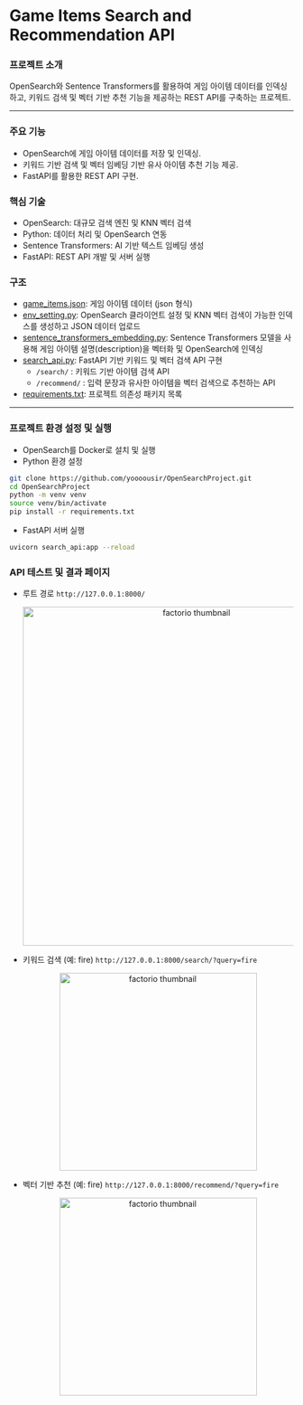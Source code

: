 # Game Items Search and Recommendation API

### 프로젝트 소개
OpenSearch와 Sentence Transformers를 활용하여 게임 아이템 데이터를 인덱싱하고, 키워드 검색 및 벡터 기반 추천 기능을 제공하는 REST API를 구축하는 프로젝트.

------------------------------------------
### 주요 기능
- OpenSearch에 게임 아이템 데이터를 저장 및 인덱싱.
- 키워드 기반 검색 및 벡터 임베딩 기반 유사 아이템 추천 기능 제공.
- FastAPI를 활용한 REST API 구현.

### 핵심 기술
- OpenSearch: 대규모 검색 엔진 및 KNN 벡터 검색
- Python: 데이터 처리 및 OpenSearch 연동
- Sentence Transformers: AI 기반 텍스트 임베딩 생성
- FastAPI: REST API 개발 및 서버 실행

### 구조
- [game_items.json](game_items.json): 게임 아이템 데이터 (json 형식)
- [env_setting.py](Python/env_setting.py): OpenSearch 클라이언트 설정 및 KNN 벡터 검색이 가능한 인덱스를 생성하고 JSON 데이터 업로드
- [sentence_transformers_embedding.py](Python/sentence_transformers_embedding.py): Sentence Transformers 모델을 사용해 게임 아이템 설명(description)을 벡터화 및 OpenSearch에 인덱싱
- [search_api.py](Python/search_api.py): FastAPI 기반 키워드 및 벡터 검색 API 구현
  - ```/search/``` : 키워드 기반 아이템 검색 API
  - ```/recommend/``` : 입력 문장과 유사한 아이템을 벡터 검색으로 추천하는 API
- [requirements.txt](requirements.txt): 프로젝트 의존성 패키지 목록
------------------------------------------
### 프로젝트 환경 설정 및 실행
- OpenSearch를 Docker로 설치 및 실행
- Python 환경 설정
``` bash
git clone https://github.com/yoooousir/OpenSearchProject.git
cd OpenSearchProject
python -m venv venv
source venv/bin/activate
pip install -r requirements.txt
```
- FastAPI 서버 실행
``` bash
uvicorn search_api:app --reload
```
### API 테스트 및 결과 페이지
- 루트 경로
  ```http://127.0.0.1:8000/```
  <p align="center">
    <img src="screenshot/home_url.png" alt="factorio thumbnail" width="600"/>
  </p> 
  
- 키워드 검색 (예: fire)
  ```http://127.0.0.1:8000/search/?query=fire```
  <p align="center">
    <img src="screenshot/search_fire.png" alt="factorio thumbnail" width="350"/>
  </p> 
  
- 벡터 기반 추천 (예: fire)
  ```http://127.0.0.1:8000/recommend/?query=fire```
  <p align="center">
    <img src="screenshot/recommend_fire.png" alt="factorio thumbnail" width="350"/>
  </p> 

